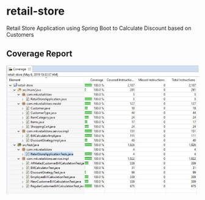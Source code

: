 # retail-store
Retail Store Application using Spring Boot to Calculate Discount based on Customers

## Coverage Report
![Alt text](retail-store-coverage.JPG?raw=true "Coverage Result")
